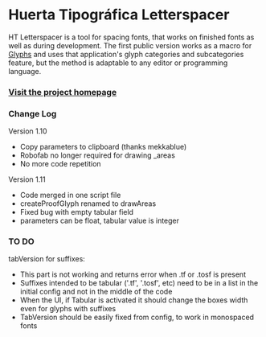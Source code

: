 
# Huerta Tipográfica Letterspacer

HT Letterspacer is a tool for spacing fonts, that works on finished fonts as well as during development.
The first public version works as a macro for [Glyphs](https://glyphsapp.com) and uses that application's glyph categories and subcategories feature, but the method is adaptable to any editor or programming language.

### [Visit the project homepage](https://huertatipografica.github.io/HTLetterspacer/)

### Change Log

Version 1.10
- Copy parameters to clipboard (thanks mekkablue)
- Robofab no longer required for drawing _areas
- No more code repetition

Version 1.11
- Code merged in one script file
- createProofGlyph renamed to drawAreas
- Fixed bug with empty tabular field
- parameters can be float, tabular value is integer

### TO DO

tabVersion for suffixes:
- This part is not working and returns error when .tf or .tosf is present
- Suffixes intended to be tabular ('.tf', '.tosf', etc) need to be in a list in the initial config and not in the middle of the code
- When the UI, if Tabular is activated it should change the boxes width even for glyphs with suffixes
- TabVersion should be easily fixed from config, to work in monospaced fonts